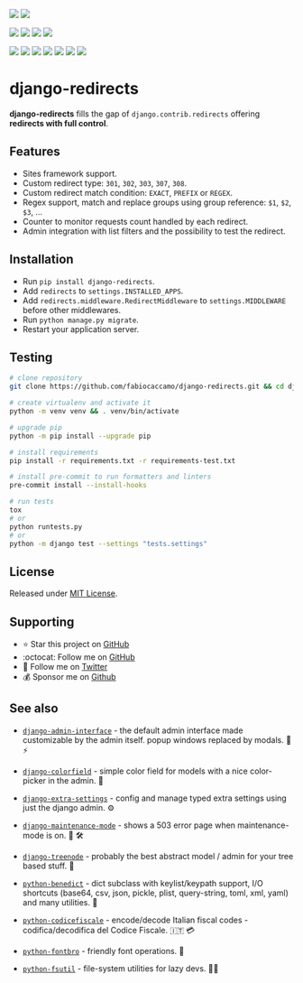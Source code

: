 [![](https://img.shields.io/pypi/pyversions/django-redirects.svg?color=3776AB&logo=python&logoColor=white)](https://www.python.org/)
[![](https://img.shields.io/pypi/djversions/django-redirects?color=0C4B33&logo=django&logoColor=white&label=django)](https://www.djangoproject.com/)

[![](https://img.shields.io/pypi/v/django-redirects.svg?color=blue&logo=pypi&logoColor=white)](https://pypi.org/project/django-redirects/)
[![](https://static.pepy.tech/badge/django-redirects/month)](https://pepy.tech/project/django-redirects)
[![](https://img.shields.io/github/stars/fabiocaccamo/django-redirects?logo=github&style=flat)](https://github.com/fabiocaccamo/django-redirects/stargazers)
[![](https://img.shields.io/pypi/l/django-redirects.svg?color=blue)](https://github.com/fabiocaccamo/django-redirects/blob/main/LICENSE.txt)

[![](https://results.pre-commit.ci/badge/github/fabiocaccamo/django-redirects/main.svg)](https://results.pre-commit.ci/latest/github/fabiocaccamo/django-redirects/main)
[![](https://img.shields.io/github/actions/workflow/status/fabiocaccamo/django-redirects/test-package.yml?branch=main&label=build&logo=github)](https://github.com/fabiocaccamo/django-redirects)
[![](https://img.shields.io/codecov/c/gh/fabiocaccamo/django-redirects?logo=codecov)](https://codecov.io/gh/fabiocaccamo/django-redirects)
[![](https://img.shields.io/codacy/grade/6bc31cfdbc2b463b808bd3dc23a44444?logo=codacy)](https://www.codacy.com/app/fabiocaccamo/django-redirects)
[![](https://img.shields.io/codeclimate/maintainability/fabiocaccamo/django-redirects?logo=code-climate)](https://codeclimate.com/github/fabiocaccamo/django-redirects/)
[![](https://img.shields.io/badge/code%20style-black-000000.svg?logo=python&logoColor=black)](https://github.com/psf/black)
[![](https://img.shields.io/endpoint?url=https://raw.githubusercontent.com/astral-sh/ruff/main/assets/badge/v2.json)](https://github.com/astral-sh/ruff)

# django-redirects

**django-redirects** fills the gap of `django.contrib.redirects` offering **redirects with full control**.

## Features

- Sites framework support.
- Custom redirect type: `301`, `302`, `303`, `307`, `308`.
- Custom redirect match condition: `EXACT`, `PREFIX` or `REGEX`.
- Regex support, match and replace groups using group reference: `$1`, `$2`, `$3`, ...
- Counter to monitor requests count handled by each redirect.
- Admin integration with list filters and the possibility to test the redirect.

## Installation

- Run `pip install django-redirects`.
- Add `redirects` to `settings.INSTALLED_APPS`.
- Add `redirects.middleware.RedirectMiddleware` to `settings.MIDDLEWARE` before other middlewares.
- Run `python manage.py migrate`.
- Restart your application server.

## Testing

```bash
# clone repository
git clone https://github.com/fabiocaccamo/django-redirects.git && cd django-redirects

# create virtualenv and activate it
python -m venv venv && . venv/bin/activate

# upgrade pip
python -m pip install --upgrade pip

# install requirements
pip install -r requirements.txt -r requirements-test.txt

# install pre-commit to run formatters and linters
pre-commit install --install-hooks

# run tests
tox
# or
python runtests.py
# or
python -m django test --settings "tests.settings"
```

## License

Released under [MIT License](LICENSE.txt).

## Supporting

- :star: Star this project on [GitHub](https://github.com/fabiocaccamo/django-redirects)
- :octocat: Follow me on [GitHub](https://github.com/fabiocaccamo)
- :blue_heart: Follow me on [Twitter](https://twitter.com/fabiocaccamo)
- :moneybag: Sponsor me on [Github](https://github.com/sponsors/fabiocaccamo)

## See also

- [`django-admin-interface`](https://github.com/fabiocaccamo/django-admin-interface) - the default admin interface made customizable by the admin itself. popup windows replaced by modals. 🧙 ⚡

- [`django-colorfield`](https://github.com/fabiocaccamo/django-colorfield) - simple color field for models with a nice color-picker in the admin. 🎨

- [`django-extra-settings`](https://github.com/fabiocaccamo/django-extra-settings) - config and manage typed extra settings using just the django admin. ⚙️

- [`django-maintenance-mode`](https://github.com/fabiocaccamo/django-maintenance-mode) - shows a 503 error page when maintenance-mode is on. 🚧 🛠️

- [`django-treenode`](https://github.com/fabiocaccamo/django-treenode) - probably the best abstract model / admin for your tree based stuff. 🌳

- [`python-benedict`](https://github.com/fabiocaccamo/python-benedict) - dict subclass with keylist/keypath support, I/O shortcuts (base64, csv, json, pickle, plist, query-string, toml, xml, yaml) and many utilities. 📘

- [`python-codicefiscale`](https://github.com/fabiocaccamo/python-codicefiscale) - encode/decode Italian fiscal codes - codifica/decodifica del Codice Fiscale. 🇮🇹 💳

- [`python-fontbro`](https://github.com/fabiocaccamo/python-fontbro) - friendly font operations. 🧢

- [`python-fsutil`](https://github.com/fabiocaccamo/python-fsutil) - file-system utilities for lazy devs. 🧟‍♂️
